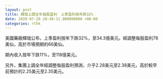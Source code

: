 ```yaml
---
layout: post
title: 輝瑞上調全年每股盈利　上季盈利按年跌32%
date: 2020-07-28 20:49:11.000000000 +08:00
categories: rthk
---
```


美國藥廠輝瑞公布，上季盈利按年下跌32%，至34.3億美元。經調整每股盈利78美仙，高於市場預期的66美仙。

期內收入按年下跌11%，至118億美元。

另外，集團上調全年經調整每股盈利預測，介乎2.28美元至2.38美元，高於較早前預計的2.25美元至2.35美元。

